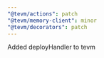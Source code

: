 ```yaml
---
"@tevm/actions": patch
"@tevm/memory-client": minor
"@tevm/decorators": patch
---
```


Added deployHandler to tevm
